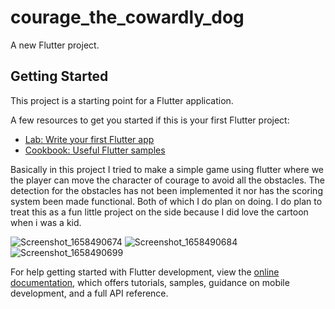 # courage_the_cowardly_dog

A new Flutter project.

## Getting Started

This project is a starting point for a Flutter application.

A few resources to get you started if this is your first Flutter project:

- [Lab: Write your first Flutter app](https://docs.flutter.dev/get-started/codelab)
- [Cookbook: Useful Flutter samples](https://docs.flutter.dev/cookbook)


Basically in this project I tried to make a simple game using flutter where we the player can move the character of courage to avoid all the obstacles. The detection for the obstacles has not been implemented it nor has the scoring system been made functional. Both of which I do plan on doing. I do plan to treat this as a fun little project on the side because I did love the cartoon when i was a kid.



![Screenshot_1658490674](https://user-images.githubusercontent.com/47080798/180434097-49bc31a5-bd57-469e-b5c6-eea9a4cb2002.png)
![Screenshot_1658490684](https://user-images.githubusercontent.com/47080798/180434113-b5929c37-eb5c-41d4-90c4-e77cc0f20437.png)
![Screenshot_1658490699](https://user-images.githubusercontent.com/47080798/180434128-fd4d9150-efff-4b6c-b10c-407d96794764.png)



For help getting started with Flutter development, view the
[online documentation](https://docs.flutter.dev/), which offers tutorials,
samples, guidance on mobile development, and a full API reference.
